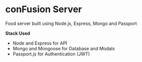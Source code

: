 # conFusion Server
Food server built using Node.js, Express, Mongo and Passport

<b>Stack Used</b>

<ul>
<li>Node and Express for API</li>
<li>Mongo and Mongoose for Database and Modals</li>
<li>Passport.js for Authentication (JWT)</li>
</ul>
